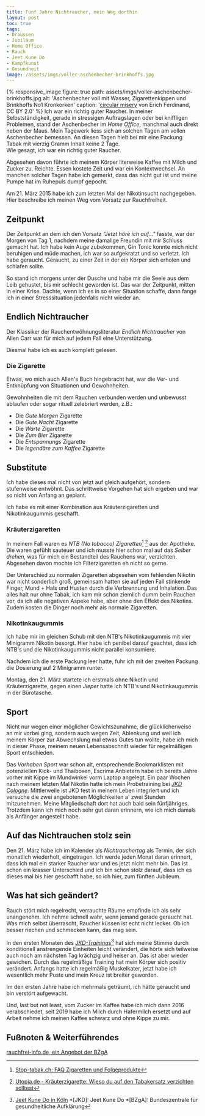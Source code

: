 ```yaml
---
title: Fünf Jahre Nichtraucher, mein Weg dorthin
layout: post
toc: true
tags:
- Draussen
- Jubiläum
- Home Office
- Rauch
- Jeet Kune Do
- Kampfkunst
- Gesundheit
image: /assets/imgs/voller-aschenbecher-brinkhoffs.jpg
---
```

{% responsive_image figure: true path: assets/imgs/voller-aschenbecher-brinkhoffs.jpg alt: 'Aschenbecher voll mit Wasser, Zigarettenkippen und Brinkhoffs No1 Kronkorken' caption: '<a href="https://www.flickr.com/photos/erix/8441122874/in/photostream/">circular misery</a> von Erich Ferdinand, CC BY 2.0' %}
Ich war ein richtig guter Raucher. 
In meiner Selbstständigkeit, 
gerade in stressigen Auftragslagen oder bei kniffligen Problemen, 
stand der Aschenbecher im *Home Office*, manchmal auch  direkt neben der Maus. 
Mein Tagewerk liess sich an solchen Tagen am vollen Aschenbecher bemessen.
An diesen Tagen hielt bei mir eine Packung Tabak mit vierzig Gramm Inhalt keine 2 Tage.  
Wie gesagt, ich war ein richtig guter Raucher.

Abgesehen davon führte ich meinem Körper literweise Kaffee mit Milch und Zucker zu. 
Reichte. Essen kostete Zeit und war ein Kontextwechsel.
An manchen solcher Tagen habe ich gemerkt, 
dass das nicht gut ist und meine Pumpe hat im Ruhepuls dumpf gepocht.

Am 21. März 2015 habe ich zum letzten Mal der Nikotinsucht nachgegeben.  
Hier beschreibe ich meinen Weg vom Vorsatz zur Rauchfreiheit.<!--break-->

## Zeitpunkt

Der Zeitpunkt an dem ich den Vorsatz *"Jetzt höre ich auf..."* fasste, 
war der Morgen von Tag 1, nachdem meine damalige Freundin mit mir Schluss gemacht hat.
Ich habe kein Auge zubekommen, Gin Tonic konnte mich nicht beruhigen und müde machen, 
ich war so aufgekratzt und so verletzt. Ich habe geraucht. 
Geraucht, zu einer Zeit in der ein Körper sich erholen und schlafen sollte.

So stand ich morgens unter der Dusche und habe mir die Seele aus dem Leib gehustet,
bis mir schlecht geworden ist.
Das war der Zeitpunkt, mitten in einer Krise. 
Dachte, wenn ich es in so einer Situation schaffe, 
dann fange ich in einer Stresssituation jedenfalls nicht wieder an.

## Endlich Nichtraucher

Der Klassiker der Rauchentwöhnungsliteratur *Endlich Nichtraucher* von Allen Carr 
war für mich auf jedem Fall eine Unterstützung.

Diesmal habe ich es auch komplett gelesen.

### Die Zigarette

Etwas, wo mich auch Allen's Buch hingebracht hat, war die Ver- und Entknüpfung
von Situationen und Gewohnheiten.

Gewohnheiten die mit dem Rauchen verbunden werden
und unbewusst ablaufen oder sogar rituell zelebriert werden, z.B.:

* Die *Gute Morgen* Zigarette
* Die *Gute Nacht* Zigarette
* Die *Warte* Zigarette
* Die *Zum Bier* Zigarette
* Die *Entspannungs* Zigarette
* Die *legendäre zum Kaffee* Zigarette

## Substitute

Ich habe dieses mal nicht von jetzt auf gleich aufgehört,
sondern stufenweise entwöhnt.
Das schrittweise Vorgehen hat sich ergeben und war so nicht von Anfang an geplant.

Ich habe es mit einer Kombination aus Kräuterzigaretten und Nikotinkaugummis geschafft.

### Kräuterzigaretten

In meinem Fall waren es *NTB (No tobacco) Zigaretten*[^ntb1] [^ntb2] aus der Apotheke.
Die waren gefühlt sauteuer und ich musste hier schon mal auf das *Selber drehen*,
was für mich ein Bestandteil des Rauchens war, verzichten.
Abgesehen davon mochte ich Filterzigaretten eh nicht so gerne. 

Der Unterschied zu normalen Zigaretten abgesehen vom fehlenden Nikotin 
war nicht sonderlich groß, gemeinsam hatten sie auf jeden Fall 
stinkende Finger, Mund + Hals und Husten durch die Verbrennung und Inhalation.
Das alles halt nur ohne Tabak, ich kam mir schon ziemlich dumm beim Rauchen vor, 
da ich alle negativen Aspeke habe, aber ohne den Effekt des Nikotins. 
Zudem kosten die Dinger noch mehr als normale Zigaretten.

### Nikotinkaugummis

Ich habe mir im gleichen Schub mit den NTB's Nikotinkaugummis 
mit vier Minigramm Nikotin besorgt.
Hier habe ich penibel darauf geachtet, dass ich NTB's 
und die Nikotinkaugummis nicht parallel konsumiere.

Nachdem ich die erste Packung leer hatte, 
fuhr ich mit der zweiten Packung die Dosierung auf 2 Minigramm runter.

Montag, den 21. März startete ich erstmals ohne Nikotin und Kräuterzigarette,
gegen einen *Jieper* hatte ich NTB's und Nikotinkaugummis in der Bürotasche.

## Sport

Nicht nur wegen einer möglicher Gewichtszunahme, 
die glücklicherweise an mir vorbei ging,
sondern auch wegen Zeit, Ablenkung 
und weil ich meinem Körper zur Abwechslung mal etwas Gutes tun wollte,
habe ich mich in dieser Phase, meinem neuen Lebensabschnitt 
wieder für regelmäßigen Sport entschieden.

Das *Vorhaben Sport* war schon alt, 
entsprechende Bookmarklisten mit potenziellen Kick- und Thaiboxen, Escrima 
Anbietern habe ich bereits Jahre vorher mit Kippe im Mundwinkel vorm Laptop angelegt.
Ein paar Wochen nach meinem letzten Mal Nikotin 
hatte ich mein Probetraining bei [*JKD Cologne*](https://www.jkdcologne.de/). 
Mittlerweile ist JKD fest in meinem Leben integriert
und ich versuche die zwei angebotenen Möglichkeiten 
a' zwei Stunden mitzunehmen. 
Meine Mitgliedschaft dort hat auch bald sein fünfjähriges.  
Trotzdem kann ich mich noch sehr gut daran erinnern, 
wie ich mich damals als Anfänger angestellt habe. 

## Auf das Nichtrauchen stolz sein

Den 21. März habe ich im Kalender als *Nichtrauchertag* als Termin, 
der sich monatlich wiederholt, eingetragen. 
Ich werde jeden Monat daran erinnert, 
dass ich mal ein starker Raucher war und es jetzt nicht mehr bin.
Das ist schon ein krasser Unterschied und ich bin schon stolz darauf,
dass ich es dieses mal bis hier geschafft habe, so ich hier, zum fünften Jubileum.

## Was hat sich geändert?

Rauch stört mich regelrecht, verrauchte Räume empfinde ich als sehr unangenehm.
Ich nehme schnell wahr, wenn jemand gerade geraucht hat.  
Was mich selbst überrascht, Raucher küssen ist echt nicht lecker.
Ob ich besser riechen und schmecken kann, das mag sein.

In den ersten Monaten des [*JKD-Trainings*](https://www.jkdcologne.de/)[^jkd] 
hat sich meine Stimme 
durch konditionell anstrengende Einheiten leicht verändert, 
die hörte sich teilweise auch noch am nächsten Tag krächzig und heiser an.
Das ist aber wieder gewichen. 
Durch das regelmäßige Training hat mein Körper sich positiv verändert.
Anfangs hatte ich regelmäßig Muskelkater, 
jetzt habe ich wesentlich mehr Puste und mein Kreuz ist breiter geworden.

Im den ersten Jahre habe ich mehrmals geträumt, 
ich hätte geraucht und bin verstört aufgewacht.

Und, last but not least, 
vom Zucker im Kaffee habe ich mich dann 2016 verabschiedet,
seit 2019 habe ich Milch durch Hafermilch ersetzt 
und auf Arbeit nehme ich meinen Kaffee schwarz und ohne Kippe zu mir.

## Fußnoten & Weiterführendes

[rauchfrei-info.de, ein Angebot der BZgA](https://www.rauchfrei-info.de/)

[^ntb1]: [Stop-tabak.ch: FAQ Zigaretten und Folgeprodukte](https://www.stop-tabak.ch/de/zigaretten-und-folgeprodukte)
[^ntb2]: [Utopia.de - Kräuterzigarette: Wieso du auf den Tabakersatz verzichten solltest](https://utopia.de/ratgeber/kraeuterzigarette-wieso-du-auf-den-tabakersatz-verzichten-solltest/)
[^jkd]: [Jeet Kune Do in Köln](https://www.jkdcologne.de/)
*[JKD]: Jeet Kune Do
*[BZgA]: Bundeszentrale für gesundheitliche Aufklärung
